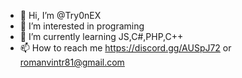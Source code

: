 - 👋 Hi, I’m @Try0nEX
- 👀 I’m interested in programing
- 🌱 I’m currently learning JS,C#,PHP,C++
- 📫 How to reach me https://discord.gg/AUSpJ72 or romanvintr81@gmail.com

<!---
Try0nEX/Try0nEX is a ✨ special ✨ repository because its `README.md` (this file) appears on your GitHub profile.
You can click the Preview link to take a look at your changes.
--->
